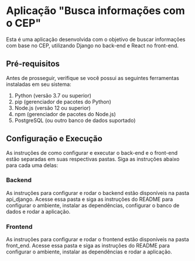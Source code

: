 # Aplicação "Busca informações com o CEP"
Esta é uma aplicação desenvolvida com o objetivo de buscar informações com base no CEP, utilizando Django no back-end e React no front-end.

## Pré-requisitos
Antes de prosseguir, verifique se você possui as seguintes ferramentas instaladas em seu sistema:

1. Python (versão 3.7 ou superior)
2. pip (gerenciador de pacotes do Python)
3. Node.js (versão 12 ou superior)
4. npm (gerenciador de pacotes do Node.js)
5. PostgreSQL (ou outro banco de dados suportado)

## Configuração e Execução
As instruções de como configurar e executar o back-end e o front-end estão separadas em suas respectivas pastas. Siga as instruções abaixo para cada uma delas:

### Backend
As instruções para configurar e rodar o backend estão disponíveis na pasta api_django. Acesse essa pasta e siga as instruções do README para configurar o ambiente, instalar as dependências, configurar o banco de dados e rodar a aplicação.

### Frontend
As instruções para configurar e rodar o frontend estão disponíveis na pasta front_end. Acesse essa pasta e siga as instruções do README para configurar o ambiente, instalar as dependências e rodar a aplicação.
